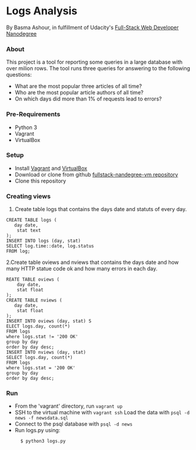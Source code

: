 # Logs Analysis 

By Basma Ashour, in fulfillment of Udacity's [Full-Stack Web Developer Nanodegree](https://www.udacity.com/course/nd004)

### About

This project is a tool for reporting some queries in a large database with over milion rows.
The tool runs three queries for answering to the following questions:
- What are the most popular three articles of all time?
- Who are the most popular article authors of all time?
- On which days did more than 1% of requests lead to errors?

### Pre-Requirements

- Python 3
- Vagrant
- VirtualBox

### Setup 

- Install [Vagrant](https://www.vagrantup.com/) and [VirtualBox](https://www.virtualbox.org/)<br>
- Download or clone from github [fullstack-nandegree-vm repository](https://github.com/udacity/fullstack-nanodegree-vm)</br>
- Clone this repository

### Creating views

1. Create table logs that contains the days date and statuts of every day.
```
CREATE TABLE logs (
   day date,
    stat text
);
INSERT INTO logs (day, stat) 
SELECT log.time::date, log.status 
FROM log;
```
2.Create table oviews and nviews that contains the days date and how many HTTP statue code ok and how many errors in each day.
```
REATE TABLE oviews (
    day date,
    stat float
);
CREATE TABLE nviews (
   day date,
    stat float
);
INSERT INTO oviews (day, stat) S
ELECT logs.day, count(*) 
FROM logs 
where logs.stat != '200 OK' 
group by day 
order by day desc;
INSERT INTO nviews (day, stat) 
SELECT logs.day, count(*) 
FROM logs 
where logs.stat = '200 OK' 
group by day 
order by day desc;
```
 
  
### Run

- From the 'vagrant' directory, run ```vagrant up```
- SSH to the virtual machine with ```vagrant ssh``` Load the data with ``` psql -d news -f newsdata.sql ```
- Connect to the psql database with ```psql -d news```
- Run logs.py using:
  ```
    $ python3 logs.py
  ```

